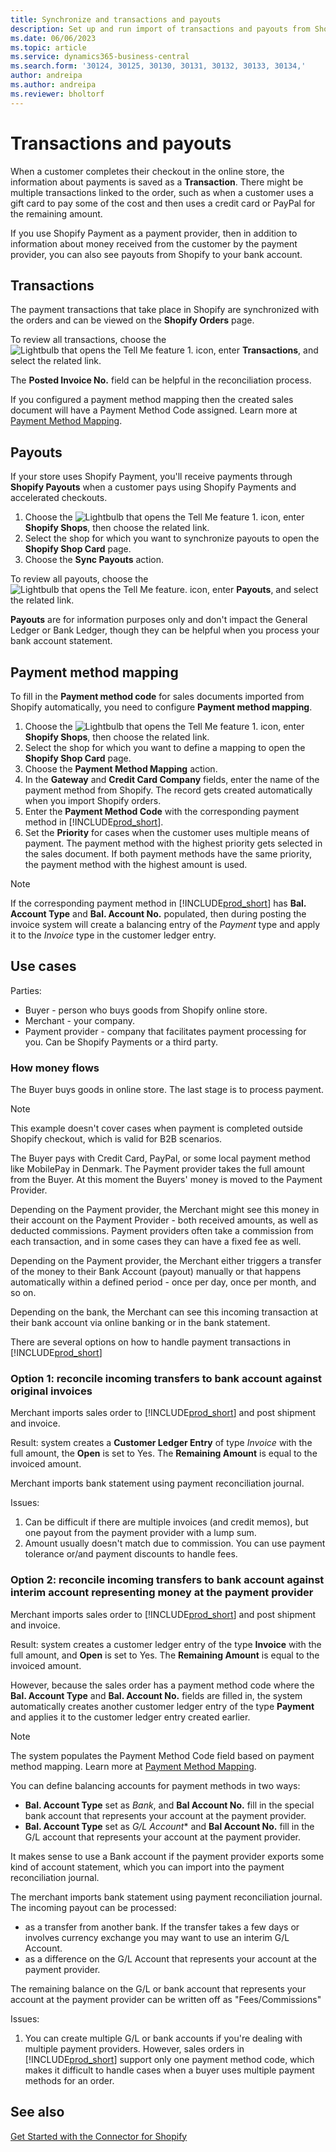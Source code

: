 ```yaml
---
title: Synchronize and transactions and payouts
description: Set up and run import of transactions and payouts from Shopify.
ms.date: 06/06/2023
ms.topic: article
ms.service: dynamics365-business-central
ms.search.form: '30124, 30125, 30130, 30131, 30132, 30133, 30134,'
author: andreipa
ms.author: andreipa
ms.reviewer: bholtorf
---
```


# Transactions and payouts

When a customer completes their checkout in the online store, the information about payments is saved as a **Transaction**. There might be multiple transactions linked to the order, such as when a customer uses a gift card to pay some of the cost and then uses a credit card or PayPal for the remaining amount.

If you use Shopify Payment as a payment provider, then in addition to information about money received from the customer by the payment provider, you can also see payouts from Shopify to your bank account.

## Transactions

The payment transactions that take place in Shopify are synchronized with the orders and can be viewed on the **Shopify Orders** page.

To review all transactions, choose the ![Lightbulb that opens the Tell Me feature 1.](../media/ui-search/search_small.png "Tell me what you want to do") icon, enter **Transactions**, and select the related link.

The **Posted Invoice No.** field can be helpful in the reconciliation process.

If you configured a payment method mapping then the created sales document will have a Payment Method Code assigned. Learn more at [Payment Method Mapping](#payment-method-mapping).

## Payouts

If your store uses Shopify Payment, you'll receive payments through **Shopify Payouts** when a customer pays using Shopify Payments and accelerated checkouts.

1. Choose the ![Lightbulb that opens the Tell Me feature 1.](../media/ui-search/search_small.png "Tell me what you want to do") icon, enter **Shopify Shops**, then choose the related link.
2. Select the shop for which you want to synchronize payouts to open the **Shopify Shop Card** page.
3. Choose the **Sync Payouts** action.

To review all payouts, choose the ![Lightbulb that opens the Tell Me feature.](../media/ui-search/search_small.png "Tell me what you want to do") icon, enter **Payouts**, and select the related link.

**Payouts** are for information purposes only and don't impact the General Ledger or Bank Ledger, though they can be helpful when you process your bank account statement.

## Payment method mapping

To fill in the **Payment method code** for sales documents imported from Shopify automatically, you need to configure **Payment method mapping**.

1. Choose the ![Lightbulb that opens the Tell Me feature 1.](../media/ui-search/search_small.png "Tell me what you want to do") icon, enter **Shopify Shops**, then choose the related link.
2. Select the shop for which you want to define a mapping to open the **Shopify Shop Card** page.
3. Choose the **Payment Method Mapping** action.
4. In the **Gateway** and **Credit Card Company** fields, enter the name of the payment method from Shopify. The record gets created automatically when you import Shopify orders.
5. Enter the **Payment Method Code** with the corresponding payment method in [!INCLUDE[prod_short](../includes/prod_short.md)].
6. Set the **Priority** for cases when the customer uses multiple means of payment. The payment method with the highest priority gets selected in the sales document. If both payment methods have the same priority, the payment method with the highest amount is used.

> [!NOTE]  
> If the corresponding payment method in [!INCLUDE[prod_short](../includes/prod_short.md)] has **Bal. Account Type** and **Bal. Account No.** populated, then during posting the invoice system will create a balancing entry of the *Payment* type and apply it to the *Invoice* type in the customer ledger entry.

## Use cases
  
Parties:

* Buyer - person who buys goods from Shopify online store.
* Merchant - your company.
* Payment provider - company that facilitates payment processing for you. Can be Shopify Payments or a third party.

### How money flows

The Buyer buys goods in online store. The last stage is to process payment.

>[!NOTE]
> This example doesn't cover cases when payment is completed outside Shopify checkout, which is valid for B2B scenarios.
  
The Buyer pays with Credit Card, PayPal, or some local payment method like MobilePay in Denmark. The Payment provider takes the full amount from the Buyer. At this moment the Buyers' money is moved to the Payment Provider.

Depending on the Payment provider, the Merchant might see this money in their account on the Payment Provider - both received amounts, as well as deducted commissions. Payment providers often take a commission from each transaction, and in some cases they can have a fixed fee as well.
  
Depending on the Payment provider, the Merchant either triggers a transfer of the money to their Bank Account (payout) manually or that happens automatically within a defined period - once per day, once per month, and so on.
  
Depending on the bank, the Merchant can see this incoming transaction at their bank account via online banking or in the bank statement.

There are several options on how to handle payment transactions in [!INCLUDE[prod_short](../includes/prod_short.md)]
  
### Option 1: reconcile incoming transfers to bank account against original invoices
  
Merchant imports sales order to [!INCLUDE[prod_short](../includes/prod_short.md)] and post shipment and invoice.

Result: system creates a **Customer Ledger Entry** of type *Invoice* with the full amount, the **Open** is set to Yes. The **Remaining Amount** is equal to the invoiced amount.

Merchant imports bank statement using payment reconciliation journal.

Issues:

1. Can be difficult if there are multiple invoices (and credit memos), but one payout from the payment provider with a lump sum.
2. Amount usually doesn't match due to commission. You can use payment tolerance or/and payment discounts to handle fees.

### Option 2: reconcile incoming transfers to bank account against interim account representing money at the payment provider
  
Merchant imports sales order to [!INCLUDE[prod_short](../includes/prod_short.md)] and post shipment and invoice.
  
Result: system creates a customer ledger entry of the type **Invoice** with the full amount, and **Open** is set to Yes. The **Remaining Amount** is equal to the invoiced amount.

However, because the sales order has a payment method code where the **Bal. Account Type** and  **Bal. Account No.** fields are filled in, the system automatically creates another customer ledger entry of the type **Payment** and applies it to the customer ledger entry created earlier.

>[!NOTE]
> The system populates the Payment Method Code field based on payment method mapping. Learn more at [Payment Method Mapping](#payment-method-mapping).
  
You can define balancing accounts for payment methods in two ways:

* **Bal. Account Type** set as *Bank*, and **Bal Account No.** fill in the special bank account that represents your account at the payment provider.
* **Bal. Account Type** set as *G/L Account** and **Bal Account No.** fill in the G/L account that represents your account at the payment provider.

It makes sense to use a Bank account if the payment provider exports some kind of account statement, which you can import into the payment reconciliation journal.

The merchant imports bank statement using payment reconciliation journal. The incoming payout can be processed:

* as a transfer from another bank. If the transfer takes a few days or involves currency exchange you may want to use an interim G/L Account.
* as a difference on the G/L Account that represents your account at the payment provider.
  
The remaining balance on the G/L or bank account that represents your account at the payment provider can be written off as "Fees/Commissions"

Issues:

1. You can create multiple G/L or bank accounts if you're dealing with multiple payment providers. However, sales orders in [!INCLUDE[prod_short](../includes/prod_short.md)] support only one payment method code, which makes it difficult to handle cases when a buyer uses multiple payment methods for an order.

## See also 

[Get Started with the Connector for Shopify](get-started.md)  
